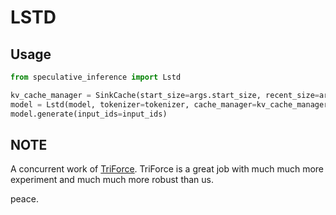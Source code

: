 # LSTD

## Usage

```python
from speculative_inference import Lstd

kv_cache_manager = SinkCache(start_size=args.start_size, recent_size=args.recent_size)
model = Lstd(model, tokenizer=tokenizer, cache_manager=kv_cache_manager)
model.generate(input_ids=input_ids)
```


## NOTE

A concurrent work of [TriForce](https://github.com/Infini-AI-Lab/TriForce). TriForce is a great job with much much more experiment and much much more robust than us.

peace.

